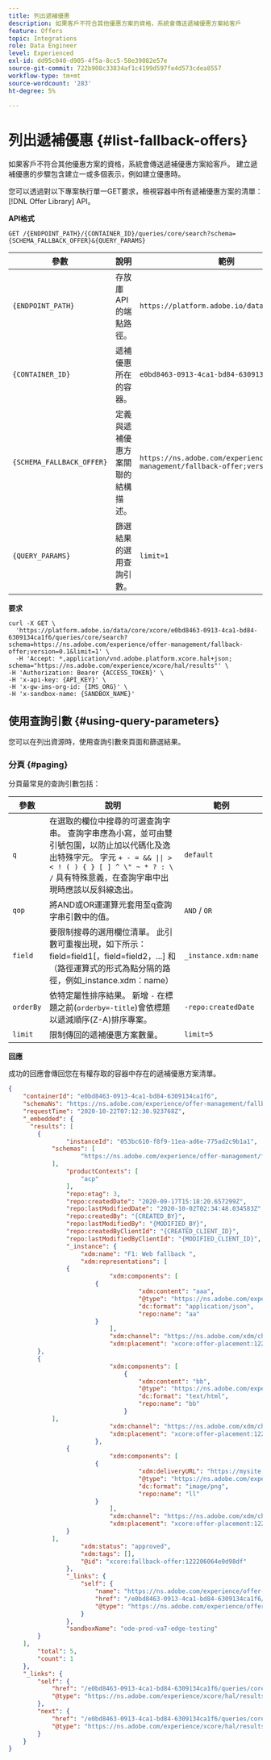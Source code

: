 ```yaml
---
title: 列出遞補優惠
description: 如果客戶不符合其他優惠方案的資格，系統會傳送遞補優惠方案給客戶
feature: Offers
topic: Integrations
role: Data Engineer
level: Experienced
exl-id: dd95c040-d905-4f5a-8cc5-58e39082e57e
source-git-commit: 722b908c33834af1c4199d597fe4d573cdea8557
workflow-type: tm+mt
source-wordcount: '283'
ht-degree: 5%

---
```


# 列出遞補優惠 {#list-fallback-offers}

如果客戶不符合其他優惠方案的資格，系統會傳送遞補優惠方案給客戶。 建立遞補優惠的步驟包含建立一或多個表示，例如建立優惠時。

您可以透過對以下專案執行單一GET要求，檢視容器中所有遞補優惠方案的清單： [!DNL Offer Library] API。

**API格式**

```http
GET /{ENDPOINT_PATH}/{CONTAINER_ID}/queries/core/search?schema={SCHEMA_FALLBACK_OFFER}&{QUERY_PARAMS}
```

| 參數 | 說明 | 範例 |
| --------- | ----------- | ------- |
| `{ENDPOINT_PATH}` | 存放庫API的端點路徑。 | `https://platform.adobe.io/data/core/xcore/` |
| `{CONTAINER_ID}` | 遞補優惠所在的容器。 | `e0bd8463-0913-4ca1-bd84-6309134ca1f6` |
| `{SCHEMA_FALLBACK_OFFER}` | 定義與遞補優惠方案關聯的結構描述。 | `https://ns.adobe.com/experience/offer-management/fallback-offer;version=0.1` |
| `{QUERY_PARAMS}` | 篩選結果的選用查詢引數。 | `limit=1` |

**要求**

```shell
curl -X GET \
  'https://platform.adobe.io/data/core/xcore/e0bd8463-0913-4ca1-bd84-6309134ca1f6/queries/core/search?schema=https://ns.adobe.com/experience/offer-management/fallback-offer;version=0.1&limit=1' \
  -H 'Accept: *,application/vnd.adobe.platform.xcore.hal+json; schema="https://ns.adobe.com/experience/xcore/hal/results"' \
-H 'Authorization: Bearer {ACCESS_TOKEN}' \
-H 'x-api-key: {API_KEY}' \
-H 'x-gw-ims-org-id: {IMS_ORG}' \
-H 'x-sandbox-name: {SANDBOX_NAME}'
```

## 使用查詢引數 {#using-query-parameters}

您可以在列出資源時，使用查詢引數來頁面和篩選結果。

### 分頁 {#paging}

分頁最常見的查詢引數包括：

| 參數 | 說明 | 範例 |
| --------- | ----------- | ------- |
| `q` | 在選取的欄位中搜尋的可選查詢字串。 查詢字串應為小寫，並可由雙引號包圍，以防止加以代碼化及逸出特殊字元。 字元 `+ - = && \|\| > < ! ( ) { } [ ] ^ \" ~ * ? : \ /` 具有特殊意義，在查詢字串中出現時應該以反斜線逸出。 | `default` |
| `qop` | 將AND或OR運運算元套用至q查詢字串引數中的值。 | `AND` / `OR` |
| `field` | 要限制搜尋的選用欄位清單。 此引數可重複出現，如下所示： field=field1[，field=field2，...] 和（路徑運算式的形式為點分隔的路徑，例如_instance.xdm：name） | `_instance.xdm:name` |
| `orderBy` | 依特定屬性排序結果。 新增 `-` 在標題之前(`orderby=-title`)會依標題以遞減順序(Z-A)排序專案。 | `-repo:createdDate` |
| `limit` | 限制傳回的遞補優惠方案數量。 | `limit=5` |

**回應**

成功的回應會傳回您在有權存取的容器中存在的遞補優惠方案清單。

```json
{
    "containerId": "e0bd8463-0913-4ca1-bd84-6309134ca1f6",
    "schemaNs": "https://ns.adobe.com/experience/offer-management/fallback-offer;version=0.1",
    "requestTime": "2020-10-22T07:12:30.923768Z",
    "_embedded": {
      "results": [
        {
                "instanceId": "053bc610-f8f9-11ea-ad6e-775ad2c9b1a1",
            "schemas": [
                    "https://ns.adobe.com/experience/offer-management/fallback-offer;version=0.5"
            ],
                "productContexts": [
                    "acp"
                ],
                "repo:etag": 3,
                "repo:createdDate": "2020-09-17T15:18:20.657299Z",
                "repo:lastModifiedDate": "2020-10-02T02:34:48.034583Z",
                "repo:createdBy": "{CREATED_BY}",
                "repo:lastModifiedBy": "{MODIFIED_BY}",
                "repo:createdByClientId": "{CREATED_CLIENT_ID}",
                "repo:lastModifiedByClientId": "{MODIFIED_CLIENT_ID}",
                "_instance": {
                    "xdm:name": "F1: Web fallback ",
                    "xdm:representations": [
                {
                            "xdm:components": [
                        {
                                    "xdm:content": "aaa",
                                    "@type": "https://ns.adobe.com/experience/offer-management/content-component-json",
                                    "dc:format": "application/json",
                                    "repo:name": "aa"
                        }
                            ],
                            "xdm:channel": "https://ns.adobe.com/xdm/channel-types/web",
                            "xdm:placement": "xcore:offer-placement:122201b2150d98c2"
        },
        {
                            "xdm:components": [
                                {
                                    "xdm:content": "bb",
                                    "@type": "https://ns.adobe.com/experience/offer-management/content-component-html",
                                    "dc:format": "text/html",
                                    "repo:name": "bb"
                                }
            ],
                            "xdm:channel": "https://ns.adobe.com/xdm/channel-types/web",
                            "xdm:placement": "xcore:offer-placement:122201c34354a2b4"
                        },
                {
                            "xdm:components": [
                        {
                                    "xdm:deliveryURL": "https://mysite.com",
                                    "@type": "https://ns.adobe.com/experience/offer-management/content-component-imagelink",
                                    "dc:format": "image/png",
                                    "repo:name": "ll"
                        }
                            ],
                            "xdm:channel": "https://ns.adobe.com/xdm/channel-types/web",
                            "xdm:placement": "xcore:offer-placement:122207eddb05205a"
                }
            ],
                    "xdm:status": "approved",
                    "xdm:tags": [],
                    "@id": "xcore:fallback-offer:122206064e0d98df"
                },
                "_links": {
                    "self": {
                        "name": "https://ns.adobe.com/experience/offer-management/fallback-offer;version=0.5#053bc610-f8f9-11ea-ad6e-775ad2c9b1a1",
                        "href": "/e0bd8463-0913-4ca1-bd84-6309134ca1f6/instances/053bc610-f8f9-11ea-ad6e-775ad2c9b1a1",
                        "@type": "https://ns.adobe.com/experience/offer-management/fallback-offer;version=0.5"
                    }
                },
                "sandboxName": "ode-prod-va7-edge-testing"
        }
    ],
        "total": 5,
        "count": 1
    },
    "_links": {
        "self": {
            "href": "/e0bd8463-0913-4ca1-bd84-6309134ca1f6/queries/core/search?schema=https://ns.adobe.com/experience/offer-management/fallback-offer;version=0.1&limit=1",
            "@type": "https://ns.adobe.com/experience/xcore/hal/results"
        },
        "next": {
            "href": "/e0bd8463-0913-4ca1-bd84-6309134ca1f6/queries/core/search?start=053bc610-f8f9-11ea-ad6e-775ad2c9b1a1&orderby=instanceId&schema=https://ns.adobe.com/experience/offer-management/fallback-offer;version=0.1&limit=1",
            "@type": "https://ns.adobe.com/experience/xcore/hal/results"
        }
    }
}
```
